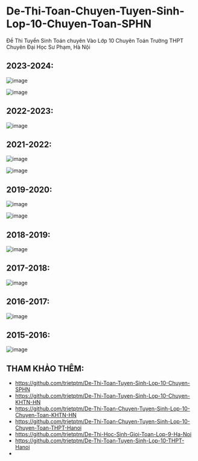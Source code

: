 # De-Thi-Toan-Chuyen-Tuyen-Sinh-Lop-10-Chuyen-Toan-SPHN
Đề Thi Tuyển Sinh Toán chuyên Vào Lớp 10 Chuyên Toán Trường THPT Chuyên Đại Học Sư Phạm, Hà Nội

## 2023-2024:
![image](https://github.com/user-attachments/assets/5151429b-846c-4ee8-8368-fce7e64b60a3)

![image](https://github.com/user-attachments/assets/9706eaae-386d-455f-9cbc-ccc02c02dfc9)

## 2022-2023:
![image](https://github.com/user-attachments/assets/7171c5e4-68b5-4eb9-b366-211d70afa596)

## 2021-2022:
![image](https://github.com/user-attachments/assets/9b73a61c-b96d-4473-9738-867bbed89e98)

![image](https://github.com/user-attachments/assets/eedf75f9-fb98-4d8c-8c67-25c085104264)

## 2019-2020:
![image](https://github.com/user-attachments/assets/6b0d3f6c-2735-4d98-b13c-4ee26cd5bae6)

![image](https://github.com/user-attachments/assets/9b141e4a-a3ab-4c72-822b-78b26e60abd8)

## 2018-2019:
![image](https://github.com/user-attachments/assets/e49bf93a-39b6-4afd-841d-2355ed109f7d)

## 2017-2018:
![image](https://github.com/user-attachments/assets/c1c2f06b-8c32-46a4-bfb7-4a04b613e5ec)

## 2016-2017:
![image](https://github.com/user-attachments/assets/24252ce4-43cf-4064-8316-5ee28bf51a1a)

## 2015-2016:
![image](https://github.com/user-attachments/assets/8252b7df-ee28-4b12-8d61-b72cf81fa9b5)


## THAM KHẢO THÊM:
* https://github.com/trietptm/De-Thi-Toan-Tuyen-Sinh-Lop-10-Chuyen-SPHN
* https://github.com/trietptm/De-Thi-Toan-Tuyen-Sinh-Lop-10-Chuyen-KHTN-HN
* https://github.com/trietptm/De-Thi-Toan-Chuyen-Tuyen-Sinh-Lop-10-Chuyen-Toan-KHTN-HN
* https://github.com/trietptm/De-Thi-Toan-Chuyen-Tuyen-Sinh-Lop-10-Chuyen-Toan-THPT-Hanoi
* https://github.com/trietptm/De-Thi-Hoc-Sinh-Gioi-Toan-Lop-9-Ha-Noi
* https://github.com/trietptm/De-Thi-Toan-Tuyen-Sinh-Lop-10-THPT-Hanoi
* 
